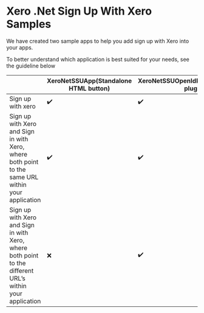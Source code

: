 # Xero .Net Sign Up With Xero Samples

We have created two sample apps to help you add sign up with Xero into your apps.

To better understand which application is best suited for your needs, see the guideline below

|  | XeroNetSSUApp(Standalone HTML button) | XeroNetSSUOpenIdPluginApp(OpenID plugin) |
| --- | --- | --- |
| Sign up with xero | ✔️ | ✔️ |
| Sign up with Xero and Sign in with Xero, where both point to the same URL within your application | ✔️ | ✔️ |
| Sign up with Xero and Sign in with Xero, where both point to the different URL’s within your application | ❌ | ✔️ |

